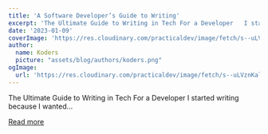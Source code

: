 ```yaml
---
title: 'A Software Developer’s Guide to Writing'
excerpt: 'The Ultimate Guide to Writing in Tech For a Developer   I started writing because I wanted...'
date: '2023-01-09'
coverImage: 'https://res.cloudinary.com/practicaldev/image/fetch/s--uLVznKal--/c_imagga_scale,f_auto,fl_progressive,h_420,q_auto,w_1000/https://dev-to-uploads.s3.amazonaws.com/uploads/articles/y1qw4nz5xbm8nedtc9fa.png'
author:
  name: Koders
  picture: "assets/blog/authors/koders.png"
ogImage:
  url: 'https://res.cloudinary.com/practicaldev/image/fetch/s--uLVznKal--/c_imagga_scale,f_auto,fl_progressive,h_420,q_auto,w_1000/https://dev-to-uploads.s3.amazonaws.com/uploads/articles/y1qw4nz5xbm8nedtc9fa.png'
---
```


The Ultimate Guide to Writing in Tech For a Developer   I started writing because I wanted...

[Read more](https://dev.to/tyaga001/a-software-developers-guide-to-writing-bgj)
